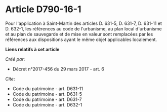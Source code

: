 # Article D790-16-1

Pour l'application à Saint-Martin des articles D. 631-5, D. 631-7, D. 631-11 et D. 632-1, les références au code de
l'urbanisme, au plan local d'urbanisme et au plan de sauvegarde et de mise en valeur sont remplacées par les références aux
dispositions ayant le même objet applicables localement.

**Liens relatifs à cet article**

_Créé par_:

  - Décret n°2017-456 du 29 mars 2017 - art. 6

_Cite_:

  - Code du patrimoine - art. D631-11
  - Code du patrimoine - art. D631-5
  - Code du patrimoine - art. D631-7
  - Code du patrimoine - art. D632-1
